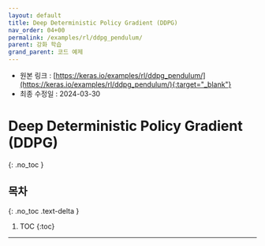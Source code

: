 ```yaml
---
layout: default
title: Deep Deterministic Policy Gradient (DDPG)
nav_order: 04+00
permalink: /examples/rl/ddpg_pendulum/
parent: 강화 학습
grand_parent: 코드 예제
---
```


* 원본 링크 : [https://keras.io/examples/rl/ddpg_pendulum/](https://keras.io/examples/rl/ddpg_pendulum/){:target="_blank"}
* 최종 수정일 : 2024-03-30

# Deep Deterministic Policy Gradient (DDPG)
{: .no_toc }

## 목차
{: .no_toc .text-delta }

1. TOC
{:toc}

---
